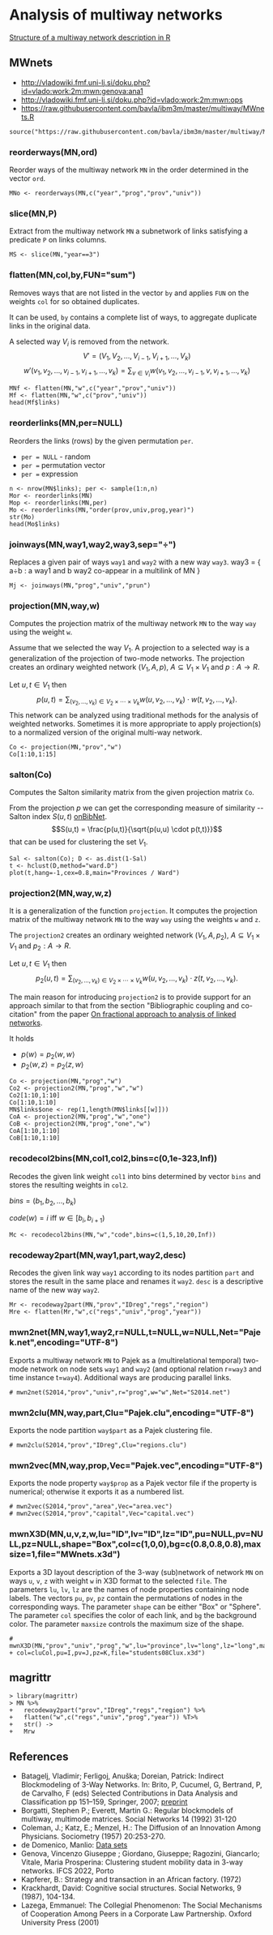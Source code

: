 # Analysis of multiway networks

[Structure of a multiway network description in R](./structure.md)


## MWnets

  - http://vladowiki.fmf.uni-lj.si/doku.php?id=vlado:work:2m:mwn:genova:ana1
  - http://vladowiki.fmf.uni-lj.si/doku.php?id=vlado:work:2m:mwn:ops
  - https://raw.githubusercontent.com/bavla/ibm3m/master/multiway/MWnets.R

```
source("https://raw.githubusercontent.com/bavla/ibm3m/master/multiway/MWnets.R")
```

### reorderways(MN,ord)

Reorder ways of the multiway network `MN` in the order determined in the vector `ord`. 
```
MNo <- reorderways(MN,c("year","prog","prov","univ")) 
```

### slice(MN,P)

Extract from the multiway network `MN` a subnetwork of links satisfying a predicate `P` on links columns.
```
MS <- slice(MN,"year==3")
```

### flatten(MN,col,by,FUN="sum")

Removes ways that are not listed in the vector `by` and applies   `FUN` on the weights   `col` for so obtained duplicates.

It can be used, `by` contains a complete list of ways, to aggregate duplicate links in the original data. 

A selected way $V_i$ is removed from the network.
$$V' = ( V_1, V_2, \ldots, V_{i-1}, V_{i+1}, \ldots, V_k )$$
$$w'(v_1, v_2, \ldots, v_{i-1}, v_{i+1}, \ldots, v_k) = \sum_{v \in V_i} w(v_1, v_2, \ldots, v_{i-1},v, v_{i+1}, \ldots, v_k)$$

```
MNf <- flatten(MN,"w",c("year","prov","univ"))
Mf <- flatten(MN,"w",c("prov","univ"))
head(Mf$links)
```

### reorderlinks(MN,per=NULL)

Reorders the links (rows) by the given permutation  `per`.
  - `per = NULL` - random
  - `per =` permutation vector
  - `per =` expression
```
n <- nrow(MN$links); per <- sample(1:n,n)
Mor <- reorderlinks(MN)
Mop <- reorderlinks(MN,per)
Mo <- reorderlinks(MN,"order(prov,univ,prog,year)")
str(Mo)
head(Mo$links)
```

### joinways(MN,way1,way2,way3,sep="÷")

Replaces a given pair of ways `way1` and `way2` with a new way `way3`. way3 = { a÷b : a way1 and b way2 co-appear in a multilink of MN }
```
Mj <- joinways(MN,"prog","univ","prun")
```

### projection(MN,way,w)

Computes the projection matrix of the multiway network `MN` to the way `way` using the weight `w`.

Assume that we selected the way $V_1$. A projection to a selected way is a generalization of the projection of two-mode networks. The projection creates an ordinary weighted network $(V_1,A,p)$, $A \subseteq V_1 \times V_1$ and $p : A \to R$. 

Let $u,t \in V_1$ then 
$$p(u,t) = \sum_{(v_2,\ldots,v_k) \in V_2\times\cdots\times V_k} w(u,v_2,\ldots,v_k) \cdot w(t,v_2,\ldots,v_k).$$
This network can be analyzed using traditional methods for the analysis of weighted networks. Sometimes it is more appropriate to apply projection(s) to a normalized version of the original multi-way network.
```
Co <- projection(MN,"prov","w")
Co[1:10,1:15]
```
### salton(Co)

Computes the Salton similarity matrix from the given projection matrix `Co`.

From the projection $p$ we can get the corresponding measure of similarity -- Salton index $S(u,t)$ [onBibNet]().
$$S(u,t) = \frac{p(u,t)}{\sqrt{p(u,u) \cdot p(t,t)}}$$
that can be used for clustering the set $V_1$.
```
Sal <- salton(Co); D <- as.dist(1-Sal)
t <- hclust(D,method="ward.D")
plot(t,hang=-1,cex=0.8,main="Provinces / Ward")
```

### projection2(MN,way,w,z)

It is a generalization of the function `projection`. It computes the projection matrix of the multiway network `MN` to the way `way` using the weights `w` and `z`.

The `projection2` creates an ordinary weighted network $(V_1,A,p_2)$, $A \subseteq V_1 \times V_1$ and $p_2 : A \to R$. 

Let $u,t \in V_1$ then 
$$p_2(u,t) = \sum_{(v_2,\ldots,v_k) \in V_2\times\cdots\times V_k} w(u,v_2,\ldots,v_k) \cdot z(t,v_2,\ldots,v_k).$$

The main reason for introducing `projection2` is to provide support for an approach similar to that from the section
"Bibliographic coupling and co-citation" from the paper [On fractional approach to analysis of linked networks](https://link.springer.com/article/10.1007/s11192-020-03383-y).

It holds
  - $p\langle w \rangle = p_2\langle w, w \rangle$
  - $p_2\langle w, z \rangle = p_2\langle z, w \rangle$
```
Co <- projection(MN,"prog","w")
Co2 <- projection2(MN,"prog","w","w")
Co2[1:10,1:10] 
Co[1:10,1:10]
MN$links$one <- rep(1,length(MN$links[[w]]))
CoA <- projection2(MN,"prog","w","one")
CoB <- projection2(MN,"prog","one","w")
CoA[1:10,1:10]
CoB[1:10,1:10]
```

### recodecol2bins(MN,col1,col2,bins=c(0,1e-323,Inf))

Recodes the given link weight `col1` into bins determined by vector `bins` and stores the resulting weights in `col2`.

$bins = (b_1,b_2, \ldots, b_k)$

$code(w) = i$ iff $w \in [ b_i, b_{i+1} )$

```
Mc <- recodecol2bins(MN,"w","code",bins=c(1,5,10,20,Inf))
```

### recodeway2part(MN,way1,part,way2,desc)

Recodes the given link way `way1` according to its nodes partition `part` and stores the result in the same place and renames it `way2`. `desc` is a descriptive name of the new way `way2`.
```
Mr <- recodeway2part(MN,"prov","IDreg","regs","region")
Mre <- flatten(Mr,"w",c("regs","univ","prog","year"))
```

### mwn2net(MN,way1,way2,r=NULL,t=NULL,w=NULL,Net="Pajek.net",encoding="UTF-8")

Exports a multiway network `MN` to Pajek as a (multirelational temporal) two-mode network on node sets `way1` and `way2` (and optional relation  r=`way3` and time instance t=`way4`). Additional ways are producing parallel links.

```
# mwn2net(S2014,"prov","univ",r="prog",w="w",Net="S2014.net")
```

### mwn2clu(MN,way,part,Clu="Pajek.clu",encoding="UTF-8")

Exports the node partition `way$part` as a Pajek clustering file. 

```
# mwn2clu(S2014,"prov","IDreg",Clu="regions.clu")
```

### mwn2vec(MN,way,prop,Vec="Pajek.vec",encoding="UTF-8")

Exports the node property `way$prop` as a Pajek vector file if the property is numerical; otherwise it exports it as a numbered list. 

```
# mwn2vec(S2014,"prov","area",Vec="area.vec")
# mwn2vec(S2014,"prov","capital",Vec="capital.vec")
```

### mwnX3D(MN,u,v,z,w,lu="ID",lv="ID",lz="ID",pu=NULL,pv=NULL,pz=NULL,shape="Box",col=c(1,0,0),bg=c(0.8,0.8,0.8),maxsize=1,file="MWnets.x3d")

Exports a 3D layout description of the 3-way (sub)network of network `MN` on ways `u`, `v`, `z` with weight `w` in X3D format to the selected `file`. The parameters `lu`, `lv`, `lz` are the names of node properties containing node labels.  The vectors `pu`, `pv`, `pz` contain the permutations of nodes in the corresponding ways. The parameter `shape` can be either "Box" or "Sphere". The parameter `col` specifies the color of each link, and `bg` the background color. The parameter `maxsize` controls the maximum size of the shape. 

```
# mwnX3D(MN,"prov","univ","prog","w",lu="province",lv="long",lz="long",maxsize=1,
+ col=cluCol,pu=I,pv=J,pz=K,file="students08Clux.x3d")
```




## magrittr
```
> library(magrittr)
> MN %>% 
+   recodeway2part("prov","IDreg","regs","region") %>% 
+   flatten("w",c("regs","univ","prog","year")) %T>% 
+   str() -> 
+   Mrw
```

## References

- Batagelj, Vladimir; Ferligoj, Anuška; Doreian, Patrick: Indirect Blockmodeling of 3-Way Networks. In: Brito, P, Cucumel, G, Bertrand, P, de Carvalho, F (eds)
Selected Contributions in Data Analysis and Classification pp 151–159, Springer, 2007; [preprint](http://vlado.fmf.uni-lj.si/vlado/papers/ibm3mode.pdf)
- Borgatti, Stephen P.; Everett, Martin G.: Regular blockmodels of multiway, multimode matrices. Social Networks 14 (1992) 31-120
- Coleman, J.; Katz, E.; Menzel, H.: The Diffusion of an Innovation Among Physicians. Sociometry (1957) 20:253-270.
- de Domenico, Manlio: [Data sets](https://manliodedomenico.com/data.php)
- Genova, Vincenzo Giuseppe ; Giordano, Giuseppe; Ragozini, Giancarlo; Vitale, Maria Prosperina: Clustering student mobility data in 3-way networks. IFCS 2022, Porto
- Kapferer, B.: Strategy and transaction in an African factory. (1972)
- Krackhardt, David: Cognitive social structures. Social Networks, 9 (1987), 104-134.
- Lazega, Emmanuel: The Collegial Phenomenon: The Social Mechanisms of Cooperation Among Peers in a Corporate Law Partnership. Oxford University Press (2001)

